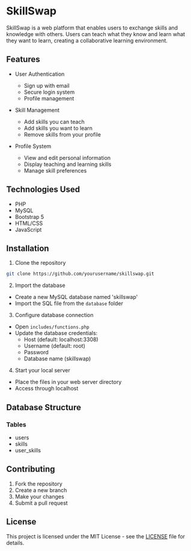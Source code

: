 # SkillSwap

SkillSwap is a web platform that enables users to exchange skills and knowledge with others. Users can teach what they know and learn what they want to learn, creating a collaborative learning environment.

## Features

- User Authentication
  - Sign up with email
  - Secure login system
  - Profile management

- Skill Management
  - Add skills you can teach
  - Add skills you want to learn
  - Remove skills from your profile

- Profile System
  - View and edit personal information
  - Display teaching and learning skills
  - Manage skill preferences

## Technologies Used

- PHP
- MySQL
- Bootstrap 5
- HTML/CSS
- JavaScript

## Installation

1. Clone the repository
```bash
git clone https://github.com/yourusername/skillswap.git
```

2. Import the database
- Create a new MySQL database named 'skillswap'
- Import the SQL file from the `database` folder

3. Configure database connection
- Open `includes/functions.php`
- Update the database credentials:
  - Host (default: localhost:3308)
  - Username (default: root)
  - Password
  - Database name (skillswap)

4. Start your local server
- Place the files in your web server directory
- Access through localhost

## Database Structure

### Tables
- users
- skills
- user_skills

## Contributing

1. Fork the repository
2. Create a new branch
3. Make your changes
4. Submit a pull request

## License

This project is licensed under the MIT License - see the [LICENSE](LICENSE) file for details. 